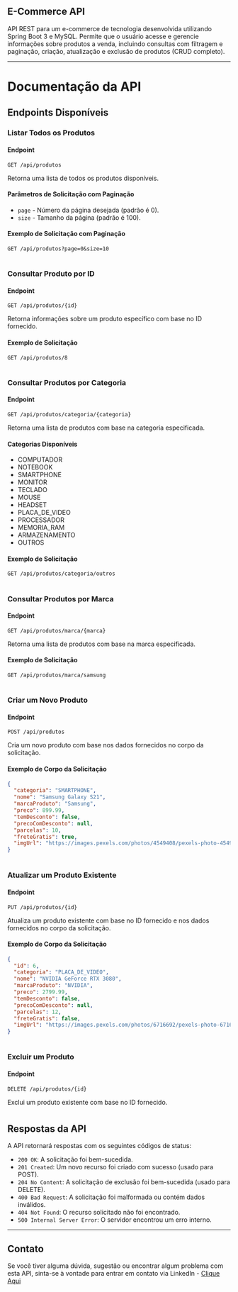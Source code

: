 ## E-Commerce API

API REST para um e-commerce de tecnologia desenvolvida utilizando Spring Boot 3 e MySQL. Permite que o usuário acesse e gerencie informações sobre produtos a venda, incluindo consultas com filtragem e paginação, criação, atualização e exclusão de produtos (CRUD completo). 

---
# Documentação da API

## Endpoints Disponíveis

### Listar Todos os Produtos

#### Endpoint

```http
GET /api/produtos
```

Retorna uma lista de todos os produtos disponíveis.

#### Parâmetros de Solicitação com Paginação

- `page` - Número da página desejada (padrão é 0).
- `size` - Tamanho da página (padrão é 100).

#### Exemplo de Solicitação com Paginação

```http
GET /api/produtos?page=0&size=10
```
#
### Consultar Produto por ID

#### Endpoint

```http
GET /api/produtos/{id}
```

Retorna informações sobre um produto específico com base no ID fornecido.

#### Exemplo de Solicitação

```http
GET /api/produtos/8
```
#
### Consultar Produtos por Categoria

#### Endpoint

```http
GET /api/produtos/categoria/{categoria}
```

Retorna uma lista de produtos com base na categoria especificada.

#### Categorias Disponíveis

- COMPUTADOR
- NOTEBOOK
- SMARTPHONE
- MONITOR
- TECLADO
- MOUSE
- HEADSET
- PLACA_DE_VIDEO
- PROCESSADOR
- MEMORIA_RAM
- ARMAZENAMENTO
- OUTROS

#### Exemplo de Solicitação

```http
GET /api/produtos/categoria/outros
```
#
### Consultar Produtos por Marca

#### Endpoint

```http
GET /api/produtos/marca/{marca}
```

Retorna uma lista de produtos com base na marca especificada.

#### Exemplo de Solicitação

```http
GET /api/produtos/marca/samsung
```
#
### Criar um Novo Produto

#### Endpoint

```http
POST /api/produtos
```

Cria um novo produto com base nos dados fornecidos no corpo da solicitação.

#### Exemplo de Corpo da Solicitação

```json
{
  "categoria": "SMARTPHONE",
  "nome": "Samsung Galaxy S21",
  "marcaProduto": "Samsung",
  "preco": 899.99,
  "temDesconto": false,
  "precoComDesconto": null,
  "parcelas": 10,
  "freteGratis": true,
  "imgUrl": "https://images.pexels.com/photos/4549408/pexels-photo-4549408.jpeg"
}
```
#
### Atualizar um Produto Existente

#### Endpoint

```http
PUT /api/produtos/{id}
```

Atualiza um produto existente com base no ID fornecido e nos dados fornecidos no corpo da solicitação.

#### Exemplo de Corpo da Solicitação

```json
{
  "id": 6,
  "categoria": "PLACA_DE_VIDEO",
  "nome": "NVIDIA GeForce RTX 3080",
  "marcaProduto": "NVIDIA",
  "preco": 2799.99,
  "temDesconto": false,
  "precoComDesconto": null,
  "parcelas": 12,
  "freteGratis": false,
  "imgUrl": "https://images.pexels.com/photos/6716692/pexels-photo-6716692.jpeg"
}
```
#
### Excluir um Produto

#### Endpoint

```http
DELETE /api/produtos/{id}
```

Exclui um produto existente com base no ID fornecido.

#
## Respostas da API

A API retornará respostas com os seguintes códigos de status:

- `200 OK`: A solicitação foi bem-sucedida.
- `201 Created`: Um novo recurso foi criado com sucesso (usado para POST).
- `204 No Content`: A solicitação de exclusão foi bem-sucedida (usado para DELETE).
- `400 Bad Request`: A solicitação foi malformada ou contém dados inválidos.
- `404 Not Found`: O recurso solicitado não foi encontrado.
- `500 Internal Server Error`: O servidor encontrou um erro interno.
---
## Contato

Se você tiver alguma dúvida, sugestão ou encontrar algum problema com esta API, sinta-se à vontade para entrar em contato via LinkedIn - <a href="https://www.linkedin.com/in/william-nogueira-dev" target="_blank">Clique Aqui
